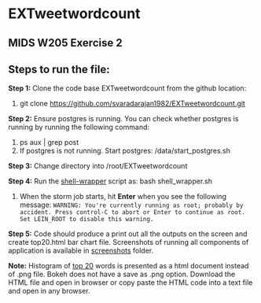 # EXTweetwordcount

## MIDS W205 Exercise 2

## Steps to run the file:

**Step 1:** Clone the code base EXTweetwordcount from the github location:  
  1. git clone https://github.com/svaradarajan1982/EXTweetwordcount.git

**Step 2:** Ensure postgres is running. You can check whether postgres is running by running the following command:  
  1. ps aux | grep post   
  2. If postgres is not running. Start postgres: /data/start_postgres.sh

**Step 3:** Change directory into /root/EXTweetwordcount

**Step 4:** Run the [shell-wrapper](shell_wrapper.sh) script as: bash shell_wrapper.sh
  1. When the storm job starts, hit **Enter** when you see the following message:
    ```
    WARNING: You're currently running as root; probably by accident.
    Press control-C to abort or Enter to continue as root.
    Set LEIN_ROOT to disable this warning.
    ```
    

**Step 5:** Code should produce a print out all the outputs on the screen and create top20.html bar chart file. Screenshots of running all components of application is available in [screenshots](screenshots) folder.

**Note:** Histogram of [top 20](top20.html) words is presented as a html document instead of .png file. Bokeh does not have a save as .png option. Download the HTML file and open in browser or copy paste the HTML code into a text file and open in any browser.
